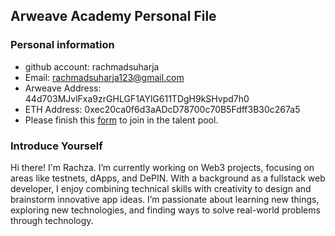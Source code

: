 ## Arweave Academy Personal File

### Personal information

- github account: rachmadsuharja
- Email: rachmadsuharja123@gmail.com
- Arweave Address: 44d703MJvlFxa9zrGHLGF1AYlG611TDgH9kSHvpd7h0
- ETH Address: 0xec20ca0f6d3aADcD78700c70B5Fdff3B30c267a5
- Please finish this [form](https://docs.google.com/forms/d/e/1FAIpQLSfWA5fIIcBgmRppm3jNz5vmf9Mai_QMVil-2pO4r7YKn_Zhtw/viewform?usp=sf_link) to join in the talent pool.

### Introduce Yourself

Hi there! I'm Rachza.
I’m currently working on Web3 projects, focusing on areas like testnets, dApps, and DePIN. With a background as a fullstack web developer, I enjoy combining technical skills with creativity to design and brainstorm innovative app ideas. I’m passionate about learning new things, exploring new technologies, and finding ways to solve real-world problems through technology.
